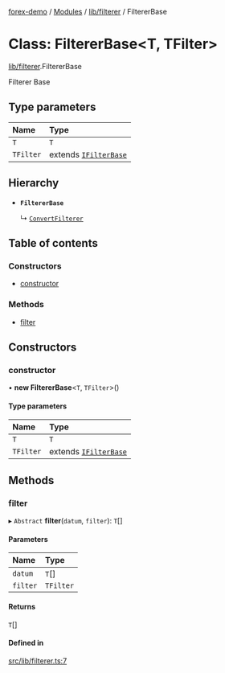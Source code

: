 [forex-demo](../README.md) / [Modules](../modules.md) / [lib/filterer](../modules/lib_filterer.md) / FiltererBase

# Class: FiltererBase<T, TFilter\>

[lib/filterer](../modules/lib_filterer.md).FiltererBase

Filterer Base

## Type parameters

| Name      | Type                                                            |
| :-------- | :-------------------------------------------------------------- |
| `T`       | `T`                                                             |
| `TFilter` | extends [`IFilterBase`](../interfaces/lib_model.IFilterBase.md) |

## Hierarchy

- **`FiltererBase`**

  ↳ [`ConvertFilterer`](convert_filterer.ConvertFilterer.md)

## Table of contents

### Constructors

- [constructor](lib_filterer.FiltererBase.md#constructor)

### Methods

- [filter](lib_filterer.FiltererBase.md#filter)

## Constructors

### constructor

• **new FiltererBase**<`T`, `TFilter`\>()

#### Type parameters

| Name      | Type                                                            |
| :-------- | :-------------------------------------------------------------- |
| `T`       | `T`                                                             |
| `TFilter` | extends [`IFilterBase`](../interfaces/lib_model.IFilterBase.md) |

## Methods

### filter

▸ `Abstract` **filter**(`datum`, `filter`): `T`[]

#### Parameters

| Name     | Type      |
| :------- | :-------- |
| `datum`  | `T`[]     |
| `filter` | `TFilter` |

#### Returns

`T`[]

#### Defined in

[src/lib/filterer.ts:7](https://github.com/suphero/forex-demo/blob/7ba8cd6/src/lib/filterer.ts#L7)
